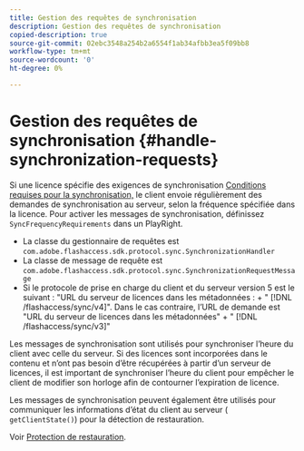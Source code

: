 ```yaml
---
title: Gestion des requêtes de synchronisation
description: Gestion des requêtes de synchronisation
copied-description: true
source-git-commit: 02ebc3548a254b2a6554f1ab34afbb3ea5f09bb8
workflow-type: tm+mt
source-wordcount: '0'
ht-degree: 0%

---
```


# Gestion des requêtes de synchronisation {#handle-synchronization-requests}

Si une licence spécifie des exigences de synchronisation  [Conditions requises pour la synchronisation,](../../protecting-content/introduction/usage-rules/authentication/synchronization.md) le client envoie régulièrement des demandes de synchronisation au serveur, selon la fréquence spécifiée dans la licence. Pour activer les messages de synchronisation, définissez `SyncFrequencyRequirements` dans un PlayRight.

* La classe du gestionnaire de requêtes est `com.adobe.flashaccess.sdk.protocol.sync.SynchronizationHandler`
* La classe de message de requête est `com.adobe.flashaccess.sdk.protocol.sync.SynchronizationRequestMessage`
* Si le protocole de prise en charge du client et du serveur version 5 est le suivant : &quot;URL du serveur de licences dans les métadonnées : + &quot; [!DNL /flashaccess/sync/v4]&quot;. Dans le cas contraire, l’URL de demande est &quot;URL du serveur de licences dans les métadonnées&quot; + &quot; [!DNL /flashaccess/sync/v3]&quot;

Les messages de synchronisation sont utilisés pour synchroniser l’heure du client avec celle du serveur. Si des licences sont incorporées dans le contenu et n’ont pas besoin d’être récupérées à partir d’un serveur de licences, il est important de synchroniser l’heure du client pour empêcher le client de modifier son horloge afin de contourner l’expiration de licence.

Les messages de synchronisation peuvent également être utilisés pour communiquer les informations d’état du client au serveur ( `getClientState()`) pour la détection de restauration.

Voir [Protection de restauration](../../protecting-content/implementing-the-license-server/processing-drm-requests.md#rollback-detection).

